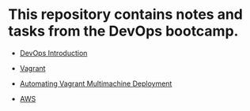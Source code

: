 # This repository contains notes and tasks from the DevOps bootcamp.

- [DevOps Introduction](https://github.com/jaydeegbobeh/Devops-Bootcamp/tree/main/DevOps%20Intro)

- [Vagrant](https://github.com/jaydeegbobeh/Devops-Bootcamp/tree/main/Vagrant)

- [Automating Vagrant Multimachine Deployment](https://github.com/jaydeegbobeh/Devops-Bootcamp/tree/main/Automate_Vagrant_App)

- [AWS](https://github.com/jaydeegbobeh/Devops-Bootcamp/tree/main/AWS)
